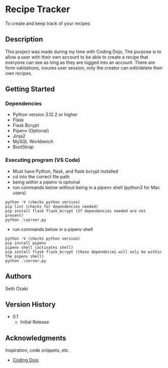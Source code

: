 # Recipe Tracker

To create and keep track of your recipes

## Description

This project was made during my time with Coding Dojo, The purpose is to allow a user with their own account to be able to create a recipe that everyone can see as long as they are logged into an account. There are form validations, insures user session, only the creator can edit/delete their own recipes.

## Getting Started

### Dependencies

* Python version 3.12.2 or higher
* Flask
* Flask Bcrypt
* Pipenv (Optional)
* Jinja2
* MySQL Workbench
* BootStrap


### Executing program (VS Code)

* Must have Python, flask, and flask bcrypt installed
* cd into the correct file path
* being within a pipenv is optional
* run commands below without being in a pipenv shell (python3 for Mac users)
```
python -V (checks python version)
pip list (checks for dependencies needed)
pip install flask flask_bcrypt (If dependencies needed are not present)
python .\server.py
```
* run commands below in a pipenv shell
```
python -V (checks python version)
pip install pipenv
pipenv shell (activates shell)
pip install flask flask_bcrypt (these dependecies will only be within the pipenv shell)
python .\server.py
```

## Authors

Seth Ozaki

## Version History

* 0.1
    * Initial Release


## Acknowledgments

Inspiration, code snippets, etc.
* [Coding Dojo](https://www.codingdojo.com/)
